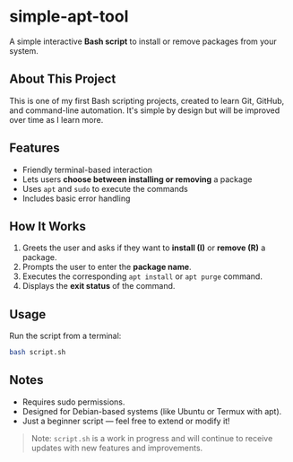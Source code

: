 # simple-apt-tool

A simple interactive **Bash script** to install or remove packages from your system.

## About This Project

This is one of my first Bash scripting projects, created to learn Git, GitHub, and command-line automation. It's simple by design but will be improved over time as I learn more.

## Features

- Friendly terminal-based interaction
- Lets users **choose between installing or removing** a package
- Uses `apt` and `sudo` to execute the commands
- Includes basic error handling

## How It Works

1. Greets the user and asks if they want to **install (I)** or **remove (R)** a package.
2. Prompts the user to enter the **package name**.
3. Executes the corresponding `apt install` or `apt purge` command.
4. Displays the **exit status** of the command.



## Usage

Run the script from a terminal:

```bash
bash script.sh
```

## Notes

- Requires sudo permissions.
- Designed for Debian-based systems (like Ubuntu or Termux with apt).
- Just a beginner script — feel free to extend or modify it!

> Note: `script.sh` is a work in progress and will continue to receive updates with new features and improvements.
